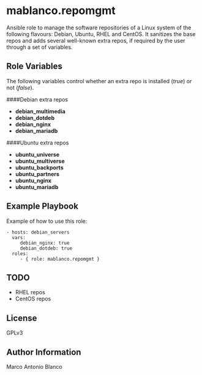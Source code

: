 mablanco.repomgmt
=

Ansible role to manage the software repositories of a Linux system of the following flavours: Debian, Ubuntu, RHEL and CentOS. It sanitizes the base repos and adds several well-known extra repos, if required by the user through a set of variables.

Role Variables
-

The following variables control whether an extra repo is installed (*true*) or not (*false*). 

####Debian extra repos
- **debian_multimedia**
- **debian_dotdeb**
- **debian_nginx**
- **debian_mariadb**

####Ubuntu extra repos
- **ubuntu_universe**
- **ubuntu_multiverse**
- **ubuntu_backports**
- **ubuntu_partners**
- **ubuntu_nginx**
- **ubuntu_mariadb**

Example Playbook
-

Example of how to use this role:

    - hosts: debian_servers
      vars:
         debian_nginx: true
         debian_dotdeb: true
      roles:
         - { role: mablanco.repomgmt }

TODO
-
- RHEL repos
- CentOS repos

License
-

GPLv3

Author Information
-

Marco Antonio Blanco
